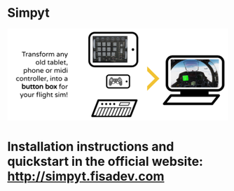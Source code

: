 # Simpyt

![](docs/idea.png)

# Installation instructions and quickstart in the official website: http://simpyt.fisadev.com
